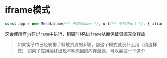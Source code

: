 # iframe模式
```ts
const app = new Merak(name/** 子应用name */, url/** 子应用url */, { iframe: true })
```
这会使所有`js`在`iframe`中执行，销毁时移除`iframe`从而保证资源完全释放

> 如果钩子中已经安排了释放资源的步骤，那这个模式就没什么用（请这样做）
> 如果子应用始终出现不明原因的内存泄漏，可以尝试一下这个